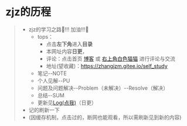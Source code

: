 # zjz的历程


>- zjz的学习之路📕!!!     加油!!!💪                                                                  
>    - tops：                                                         
>      - 点击**左下角**进入**目录**                                         
>       - 本网址内容**日更**，
>       - 评论：点击首页 [博客](https://www.cnblogs.com/zjz0818/) 或 [右上角白色猫猫](https://gitee.com/zhangjzm) 进行评论与交流       
>       - 地址(望收藏)：https://zhangjzm.gitee.io/self_study              
>    - 笔记--NOTE                                                      
>    - 个人见解--PU                                                      
>    - 问题及问题解决--Problem（未解决）--Resolve（解决）                      
>    - 总结--SUM                                                       
>    - 更新见[Log(点我)](zh-cn/LOG/Log1.md)（日更）                                                    
>- 记的刷新一下
>- (因缓存机制，点击过的，断网也能观看，所以需刷新见到新的内容)
 




